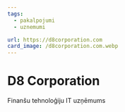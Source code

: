 ```yaml
---
tags:
  - pakalpojumi
  - uznemumi

url: https://d8corporation.com
card_image: /d8corporation.com.webp
---
```


# D8 Corporation

Finanšu tehnoloģiju IT uzņēmums
